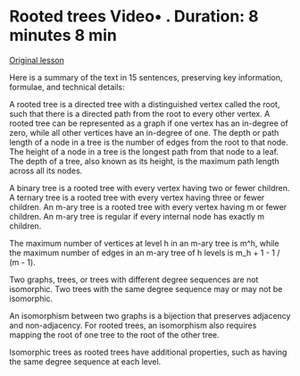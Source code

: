 # Rooted trees Video• . Duration: 8 minutes 8 min

[Original lesson](https://www.coursera.org/learn/uol-discrete-mathematics/lecture/i1CY9/rooted-trees)

Here is a summary of the text in 15 sentences, preserving key information, formulae, and technical details:

A rooted tree is a directed tree with a distinguished vertex called the root, such that there is a directed path from the root to every other vertex. A rooted tree can be represented as a graph if one vertex has an in-degree of zero, while all other vertices have an in-degree of one. The depth or path length of a node in a tree is the number of edges from the root to that node. The height of a node in a tree is the longest path from that node to a leaf. The depth of a tree, also known as its height, is the maximum path length across all its nodes.

A binary tree is a rooted tree with every vertex having two or fewer children. A ternary tree is a rooted tree with every vertex having three or fewer children. An m-ary tree is a rooted tree with every vertex having m or fewer children. An m-ary tree is regular if every internal node has exactly m children.

The maximum number of vertices at level h in an m-ary tree is m^h, while the maximum number of edges in an m-ary tree of h levels is m_h + 1 - 1 / (m - 1).

Two graphs, trees, or trees with different degree sequences are not isomorphic. Two trees with the same degree sequence may or may not be isomorphic.

An isomorphism between two graphs is a bijection that preserves adjacency and non-adjacency. For rooted trees, an isomorphism also requires mapping the root of one tree to the root of the other tree.

Isomorphic trees as rooted trees have additional properties, such as having the same degree sequence at each level.

